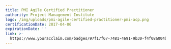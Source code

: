 ```yaml
---
title: PMI Agile Certified Practitioner
authority: Project Management Institute
logo: /img/uploads/pmi-agile-certified-practitioner-pmi-acp.png
certificationDate: 2017-04-06
expirationDate: ''
link: >-
  https://www.youracclaim.com/badges/97f17f67-7481-4691-9b30-f4f08a004bb4/public_url
---
```


